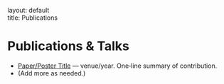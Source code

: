 layout: default  
title: Publications  


# Publications & Talks
- [Paper/Poster Title](#) — venue/year. One‑line summary of contribution.
- (Add more as needed.)

